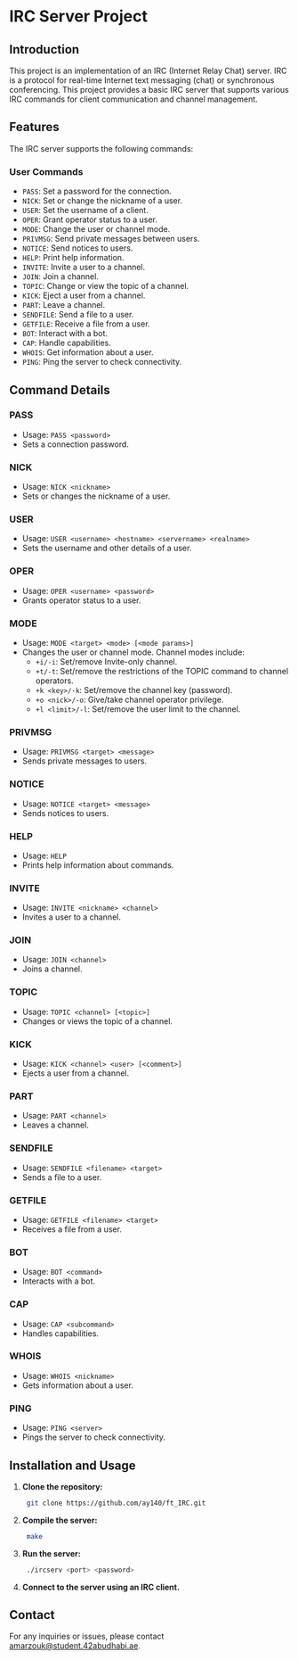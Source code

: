 # IRC Server Project

## Introduction

This project is an implementation of an IRC (Internet Relay Chat) server. IRC is a protocol for real-time Internet text messaging (chat) or synchronous conferencing. This project provides a basic IRC server that supports various IRC commands for client communication and channel management.

## Features

The IRC server supports the following commands:

### User Commands
- `PASS`: Set a password for the connection.
- `NICK`: Set or change the nickname of a user.
- `USER`: Set the username of a client.
- `OPER`: Grant operator status to a user.
- `MODE`: Change the user or channel mode.
- `PRIVMSG`: Send private messages between users.
- `NOTICE`: Send notices to users.
- `HELP`: Print help information.
- `INVITE`: Invite a user to a channel.
- `JOIN`: Join a channel.
- `TOPIC`: Change or view the topic of a channel.
- `KICK`: Eject a user from a channel.
- `PART`: Leave a channel.
- `SENDFILE`: Send a file to a user.
- `GETFILE`: Receive a file from a user.
- `BOT`: Interact with a bot.
- `CAP`: Handle capabilities.
- `WHOIS`: Get information about a user.
- `PING`: Ping the server to check connectivity.

## Command Details

### PASS
- Usage: `PASS <password>`
- Sets a connection password.

### NICK
- Usage: `NICK <nickname>`
- Sets or changes the nickname of a user.

### USER
- Usage: `USER <username> <hostname> <servername> <realname>`
- Sets the username and other details of a user.

### OPER
- Usage: `OPER <username> <password>`
- Grants operator status to a user.

### MODE
- Usage: `MODE <target> <mode> [<mode params>]`
- Changes the user or channel mode. Channel modes include:
  - `+i/-i`: Set/remove Invite-only channel.
  - `+t/-t`: Set/remove the restrictions of the TOPIC command to channel operators.
  - `+k <key>/-k`: Set/remove the channel key (password).
  - `+o <nick>/-o`: Give/take channel operator privilege.
  - `+l <limit>/-l`: Set/remove the user limit to the channel.

### PRIVMSG
- Usage: `PRIVMSG <target> <message>`
- Sends private messages to users.

### NOTICE
- Usage: `NOTICE <target> <message>`
- Sends notices to users.

### HELP
- Usage: `HELP`
- Prints help information about commands.

### INVITE
- Usage: `INVITE <nickname> <channel>`
- Invites a user to a channel.

### JOIN
- Usage: `JOIN <channel>`
- Joins a channel.

### TOPIC
- Usage: `TOPIC <channel> [<topic>]`
- Changes or views the topic of a channel.

### KICK
- Usage: `KICK <channel> <user> [<comment>]`
- Ejects a user from a channel.

### PART
- Usage: `PART <channel>`
- Leaves a channel.

### SENDFILE
- Usage: `SENDFILE <filename> <target>`
- Sends a file to a user.

### GETFILE
- Usage: `GETFILE <filename> <target>`
- Receives a file from a user.

### BOT
- Usage: `BOT <command>`
- Interacts with a bot.

### CAP
- Usage: `CAP <subcommand>`
- Handles capabilities.

### WHOIS
- Usage: `WHOIS <nickname>`
- Gets information about a user.

### PING
- Usage: `PING <server>`
- Pings the server to check connectivity.

## Installation and Usage

1. **Clone the repository:**
   ```sh
    git clone https://github.com/ay140/ft_IRC.git
    ```

2. **Compile the server:**
   ```sh
    make
    ```
3. **Run the server:**
   ```sh
    ./ircserv <port> <password>
    ```
4. **Connect to the server using an IRC client.**

## Contact
For any inquiries or issues, please contact amarzouk@student.42abudhabi.ae.
